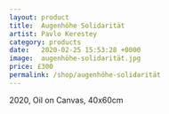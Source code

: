 ```yaml
---
layout: product
title:  Augenhöhe Solidarität
artist: Pavlo Kerestey
category: products
date:   2020-02-25 15:53:28 +0000
image:  augenhöhe-solidarität.jpg
price: £300
permalink: /shop/augenhöhe-solidarität
---
```

2020, Oil on Canvas, 40x60cm

